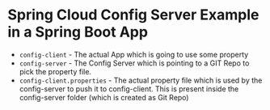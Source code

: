 # Spring Cloud Config Server Example in a Spring Boot App

- `config-client` - The actual App which is going to use some property
- `config-server` - The Config Server which is pointing to a GIT Repo to pick the property file.
- `config-client.properties` - The actual property file which is used by the config-server to push it to config-client. This is present inside the config-server folder (which is created as Git Repo)
